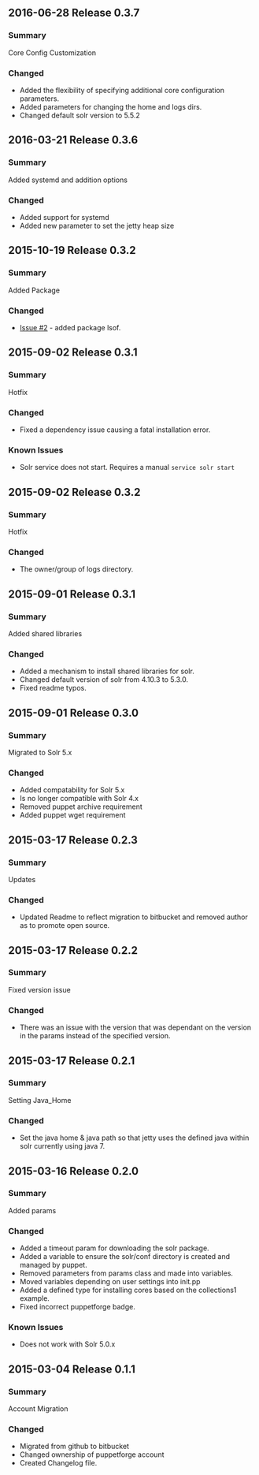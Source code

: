 ## 2016-06-28 Release 0.3.7

### Summary
Core Config Customization

### Changed
  - Added the flexibility of specifying additional core configuration parameters.
  - Added parameters for changing the home and logs dirs.
  - Changed default solr version to 5.5.2

## 2016-03-21 Release 0.3.6
### Summary
Added systemd and addition options

### Changed
 - Added support for systemd
 - Added new parameter to set the jetty heap size

## 2015-10-19 Release 0.3.2
### Summary
Added Package

### Changed
 - [Issue #2](https://jira.landcareresearch.co.nz/browse/DEVOPSPN-359) - added package lsof.

## 2015-09-02 Release 0.3.1
### Summary
Hotfix

### Changed
 - Fixed a dependency issue causing a fatal installation error.

### Known Issues
 - Solr service does not start.  Requires a manual ```service solr start```

## 2015-09-02 Release 0.3.2
### Summary
Hotfix

### Changed
 - The owner/group of logs directory.

## 2015-09-01 Release 0.3.1
### Summary
Added shared libraries

### Changed
 - Added a mechanism to install shared libraries for solr.
 - Changed default version of solr from 4.10.3 to 5.3.0.
 - Fixed readme typos.

## 2015-09-01 Release 0.3.0
### Summary
Migrated to Solr 5.x

### Changed
 - Added compatability for Solr 5.x
 - Is no longer compatible with Solr 4.x
 - Removed puppet archive requirement
 - Added puppet wget requirement

## 2015-03-17 Release 0.2.3
### Summary
Updates

### Changed
 - Updated Readme to reflect migration to bitbucket and removed author as to promote open source.

## 2015-03-17 Release 0.2.2
### Summary
Fixed version issue

### Changed
 - There was an issue with the version that was dependant on the version in the params instead of the specified version.

## 2015-03-17 Release 0.2.1
### Summary
Setting Java_Home

### Changed
 - Set the java home & java path so that jetty uses the defined java within solr 
   currently using java 7.


## 2015-03-16 Release 0.2.0
### Summary
Added params

### Changed
 - Added a timeout param for downloading the solr package.
 - Added a variable to ensure the solr/conf directory is created and managed by puppet.
 - Removed parameters from params class and made into variables.  
 - Moved variables depending on user settings into init.pp
 - Added a defined type for installing cores based on the collections1 example.
 - Fixed incorrect puppetforge badge.

### Known Issues
 - Does not work with Solr 5.0.x

## 2015-03-04 Release 0.1.1
### Summary
Account Migration

### Changed
 - Migrated from github to bitbucket
 - Changed ownership of puppetforge account
 - Created Changelog file.
